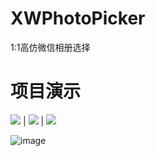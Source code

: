 # XWPhotoPicker
1:1高仿微信相册选择

# 项目演示

![](https://github.com/INTKILOW/XWPhotoPicker/blob/master/Screenshot/Screenshot_1576219359.png) | 
![](https://github.com/INTKILOW/XWPhotoPicker/blob/master/Screenshot/Screenshot_1576219365.png) | 
![](https://github.com/INTKILOW/XWPhotoPicker/blob/master/Screenshot/Screenshot_1576219374.png)



![image](https://github.com/INTKILOW/XWPhotoPicker/blob/master/Screenshot/Screenshot_1576219382.png)
